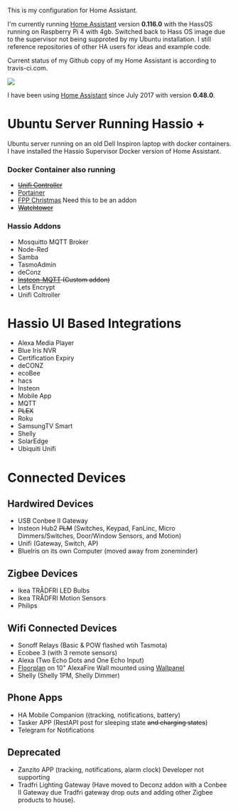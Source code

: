 This is my configuration for Home Assistant.

I'm currently running [Home Assistant](https://home-assistant.io) version __0.116.0__ with the HassOS running on Raspberry Pi 4 with 4gb. Switched back to Hass OS image due to the supervisor not being supproted by my Ubuntu installation.
I still reference repositories of other HA users for ideas and example code. 

Current status of my Github copy of my Home Assistant is according to travis-ci.com.

<a href="https://travis-ci.com/djryan012/homeassistant-config"><img src="https://travis-ci.com/djryan012/homeassistant-config.svg?branch=master"/></a>

I have been using [Home Assistant](https://home-assistant.io) since July 2017 with version __0.48.0__.


# Ubuntu Server Running Hassio +
Ubuntu server running on an old Dell Inspiron laptop with docker containers. I have installed the Hassio Supervisor Docker version of Home Assistant.

### Docker Container also running
* ~~<a href="https://unifi-network.ui.com/">Unifi Controller</a>~~
* <a href="* https://www.portainer.io/">Portainer</a>
* <a href= "https://github.com/FalconChristmas/fpp">FPP Christmas</a> Need this to be an addon
* ~~<a href= "https://containrrr.dev/watchtower">Watchtower</a>~~

### Hassio Addons
* Mosquitto MQTT Broker 
* Node-Red
* Samba
* TasmoAdmin
* deConz
* ~~<a href="https://github.com/TD22057/insteon-mqtt">Insteon-MQTT</a> (Custom addon)~~
* Lets Encrypt
* Unifi Coltroller

# Hassio UI Based Integrations
* Alexa Media Player
* Blue Iris NVR
* Certification Expiry
* deCONZ
* ecoBee
* hacs
* Insteon
* Mobile App
* MQTT
* ~~PLEX~~
* Roku
* SamsungTV Smart
* Shelly
* SolarEdge
* Ubiquiti Unifi

# Connected Devices
## Hardwired Devices
* USB Conbee II Gateway
* Insteon Hub2 ~~PLM~~ (Switches, Keypad, FanLinc, Micro Dimmers/Switches, Door/Window Sensors, and Motion)  
* Unifi (Gateway, Switch, AP)
* BlueIris on its own Computer (moved away from zoneminder)

## Zigbee Devices
* Ikea TRÅDFRI LED Bulbs
* Ikea TRÅDFRI Motion Sensors
* Philips 

## Wifi Connected Devices
* Sonoff Relays (Basic & POW flashed wtih Tasmota)
* Ecobee 3 (with 3 remote sensors)
* Alexa (Two Echo Dots and One Echo Input)
* <a href="https://github.com/pkozul/ha-floorplan">Floorplan</a> on 10" AlexaFire Wall mounted using <a href="https://github.com/thanksmister/wallpanel-android">Wallpanel</a>
* Shelly (Shelly 1PM, Shelly Dimmer)

## Phone Apps
* HA Mobile Companion ((tracking, notifications, battery)
* Tasker APP (RestAPI post for sleeping state ~~and charging states~~)
* Telegram for Notifications

## Deprecated
* Zanzito APP (tracking, notifications, alarm clock) Developer not supporting
* Tradfri Lighting Gateway (Have moved to Deconz addon with a Conbee II Gateway due Tradfri gateway drop outs and adding other Zigbee products to house).
